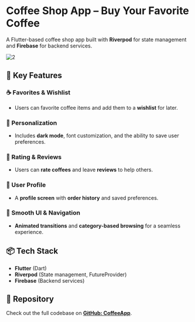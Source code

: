 # Coffee Shop App – Buy Your Favorite Coffee

A Flutter-based coffee shop app built with **Riverpod** for state management and **Firebase** for backend services.

![2](https://github.com/user-attachments/assets/96b2f26a-cbf1-4ca5-8848-e64523611594)

## 🚀 Key Features

### ☕ Favorites & Wishlist
- Users can favorite coffee items and add them to a **wishlist** for later.

### 🎨 Personalization
- Includes **dark mode**, font customization, and the ability to save user preferences.

### 🌟 Rating & Reviews
- Users can **rate coffees** and leave **reviews** to help others.

### 👤 User Profile
- A **profile screen** with **order history** and saved preferences.

### 💨 Smooth UI & Navigation
- **Animated transitions** and **category-based browsing** for a seamless experience.

## 📦 Tech Stack
- **Flutter** (Dart)
- **Riverpod** (State management, FutureProvider)
- **Firebase** (Backend services)

## 📂 Repository
Check out the full codebase on **[GitHub: CoffeeApp](https://github.com/your-repo-link)**.
